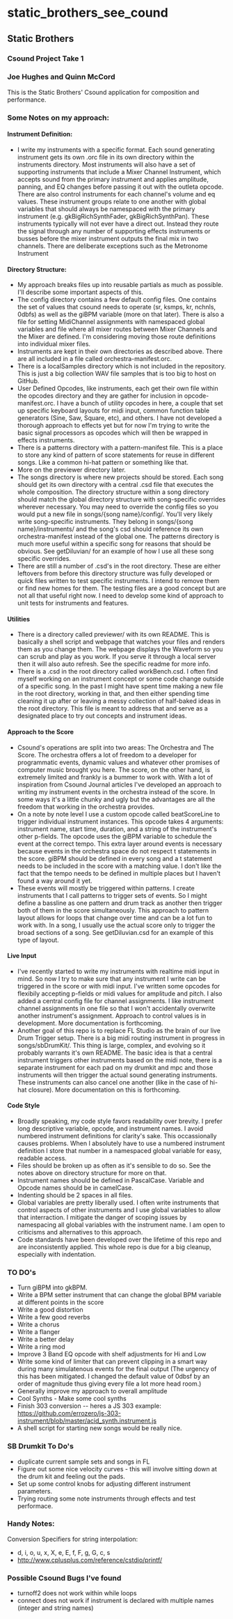 # static_brothers_see_cound

## Static Brothers
### Csound Project Take 1
### Joe Hughes and Quinn McCord

This is the Static Brothers' Csound application for composition and performance.

### Some Notes on my approach:

#### Instrument Definition:
- I write my instruments with a specific format. Each sound generating instrument gets its own .orc file in its own directory within the instruments directory. Most instruments will also have a set of supporting instruments that include a Mixer Channel Instrument, which accepts sound from the primary instrument and applies amplitude, panning, and EQ changes before passing it out with the outleta opcode. There are also control instruments for each channel's volume and eq values. These instrument groups relate to one another with global variables that should always be namespaced with the primary instrument (e.g. gkBigRichSynthFader, gkBigRichSynthPan). These instruments typically will not ever have a direct out. Instead they route the signal through any number of supporting effects instruments or busses before the mixer instrument outputs the final mix in two channels. There are deliberate exceptions such as the Metronome Instrument

#### Directory Structure:
- My approach breaks files up into reusable partials as much as possible. I'll describe some important aspects of this.
- The config directory contains a few default config files. One contains the set of values that csound needs to operate (sr, ksmps, kr, nchnls, 0dbfs) as well as the giBPM variable (more on that later). There is also a file for setting MidiChannel assignments with namespaced global variables and file where all mixer routes between Mixer Channels and the Mixer are defined. I'm considering moving those route definitions into individual mixer files.
- Instruments are kept in their own directories as described above. There are all included in a file called orchestra-manifest.orc.
- There is a localSamples directory which is not included in the repository. This is just a big collection WAV file samples that is too big to host on GitHub.
- User Defined Opcodes, like instruments, each get their own file within the opcodes directory and they are gather for inclusion in opcode-manifest.orc. I have a bunch of utility opcodes in here, a couple that set up specific keyboard layouts for midi input, common function table generators (Sine, Saw, Square, etc), and others. I have not developed a thorough approach to effects yet but for now I'm trying to write the basic signal processors as opcodes which will then be wrapped in effects instruments.
- There is a patterns directory with a pattern-manifest file. This is a place to store any kind of pattern of score statements for reuse in different songs. Like a common hi-hat pattern or something like that.
- More on the previewer directory later.
- The songs directory is where new projects should be stored. Each song should get its own directory with a central .csd file that executes the whole composition. The directory structure within a song directory should match the global directory structure with song-specific overrides wherever necessary. You may need to override the config files so you would put a new file in songs/{song name}/config/. You'll very likely write song-specific instruments. They belong in songs/{song name}/instruments/ and the song's csd should reference its own orchestra-manifest instead of the global one. The patterns directory is much more useful within a specific song for reasons that should be obvious. See getDiluvian/ for an example of how I use all these song specific overrides.
- There are still a number of .csd's in the root directory. These are either leftovers from before this directory structure was fully developed or quick files written to test specific instruments. I intend to remove them or find new homes for them. The testing files are a good concept but are not all that useful right now. I need to develop some kind of approach to unit tests for instruments and features.

#### Utilities
- There is a directory called previewer/ with its own README. This is basically a shell script and webpage that watches your files and renders them as you change them. The webpage displays the Waveform so you can scrub and play as you work. If you serve it through a local server then it will also auto refresh. See the specific readme for more info.
- There is a .csd in the root directory called workBench.csd. I often find myself working on an instrument concept or some code change outside of a specific song. In the past I might have spent time making a new file in the root directory, working in that, and then either spending time cleaning it up after or leaving a messy collection of half-baked ideas in the root directory. This file is meant to address that and serve as a designated place to try out concepts and instrument ideas.

#### Approach to the Score
- Csound's operations are split into two areas: The Orchestra and The Score. The orchestra offers a lot of freedom to a developer for programmatic events, dynamic values and whatever other promises of computer music brought you here. The score, on the other hand, is extremely limited and frankly is a bummer to work with. With a lot of inspiration from Csound Journal articles I've developed an approach to writing my instrument events in the orchestra instead of the score. In some ways it's a little chunky and ugly but the advantages are all the freedom that working in the orchestra provides.
- On a note by note level I use a custom opcode called beatScoreLine to trigger individual instrument instances. This opcode takes 4 arguments: instrument name, start time, duration, and a string of the instrument's other p-fields. The opcode uses the giBPM variable to schedule the event at the correct tempo. This extra layer around events is necessary because events in the orchestra space do not respect t statements in the score. giBPM should be defined in every song and a t statement needs to be included in the score with a matching value. I don't like the fact that the tempo needs to be defined in multiple places but I haven't found a way around it yet.
- These events will mostly be triggered within patterns. I create instruments that I call patterns to trigger sets of events. So I might define a bassline as one pattern and drum track as another then trigger both of them in the score simultaneously. This approach to pattern layout allows for loops that change over time and can be a lot fun to work with.
In a song, I usually use the actual score only to trigger the broad sections of a song. See getDiluvian.csd for an example of this type of layout.


#### Live Input
- I've recently started to write my instruments with realtime midi input in mind. So now I try to make sure that any instrument I write can be triggered in the score or with midi input. I've written some opcodes for flexibily accepting p-fields or midi values for amplitude and pitch. I also added a central config file for channel assignments. I like instrument channel assignments in one file so that I won't accidentally overwrite another instrument's assignment. Approach to control values is in development. More documentation is forthcoming.
- Another goal of this repo is to replace FL Studio as the brain of our live Drum Trigger setup. There is a big midi routing instrument in progress in songs/sbDrumKit/. This thing is large, complex, and evolving so it probably warrants it's own README. The basic idea is that a central instrument triggers other instruments based on the midi note, there is a separate instrument for each pad on my drumkit and mpc and those instruments will then trigger the actual sound generating instruments. These instruments can also cancel one another (like in the case of hi-hat closure). More documentation on this is forthcoming.

#### Code Style
- Broadly speaking, my code style favors readability over brevity. I prefer long descriptive variable, opcode, and instrument names. I avoid numbered instrument definitions for clarity's sake. This occassionally causes problems. When I absolutely have to use a numbered instrument definition I store that number in a namespaced global variable for easy, readable access.
- Files should be broken up as often as it's sensible to do so. See the notes above on directory structure for more on that.
- Instrument names should be defined in PascalCase. Variable and Opcode names should be in camelCase.
- Indenting should be 2 spaces in all files.
- Global variables are pretty liberally used. I often write instruments that control aspects of other instruments and I use global variables to allow that interraction. I mitigate the danger of scoping issues by namespacing all global variables with the instrument name. I am open to criticisms and alternatives to this approach.
- Code standards have been developed over the lifetime of this repo and are inconsistently applied. This whole repo is due for a big cleanup, especially with indentation.


### TO DO's
* Turn giBPM into gkBPM.
* Write a BPM setter instrument that can change the global BPM variable at different points in the score
* Write a good distortion
* Write a few good reverbs
* Write a chorus
* Write a flanger
* Write a better delay
* Write a ring mod
* Improve 3 Band EQ opcode with shelf adjustments for Hi and Low
* Write some kind of limiter that can prevent clipping in a smart way during many simulatenous events for the final output (The urgency of this has been mitigated. I changed the default value of 0dbsf by an order of magnitude thus giving every file a lot more head room.)
* Generally improve my approach to overall amplitude
* Cool Synths - Make some cool synths
* Finish 303 conversion -- heres a JS 303 example: https://github.com/errozero/js-303-instrument/blob/master/acid_synth.instrument.js
* A shell script for starting new songs would be really nice.

### SB Drumkit To Do's
* duplicate current sample sets and songs in FL
* Figure out some nice velocity curves - this will involve sitting down at the drum kit and feeling out the pads.
* Set up some control knobs for adjusting different instrument parameters.
* Trying routing some note instruments through effects and test performace.

### Handy Notes:
Conversion Specifiers for string interpolation:
* d, i, o, u, x, X, e, E, f, F, g, G, c, s
* http://www.cplusplus.com/reference/cstdio/printf/


### Possible Csound Bugs I've found
* turnoff2 does not work within while loops
* connect does not work if instrument is declared with multiple names (integer and string names)
